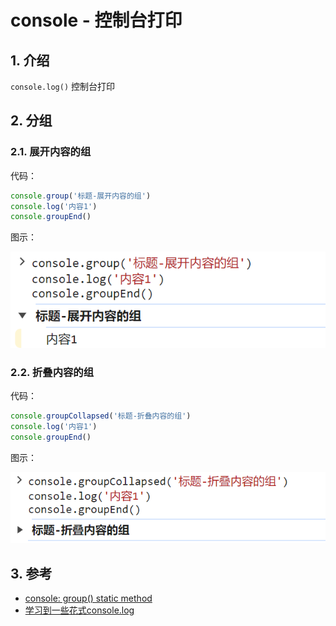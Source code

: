 <!--#region
@author 吴钦飞
@email wuqinfei@qq.com
@create date 2024-08-15 10:14:17
@modify date 2024-12-25 15:47:48
@desc [description]
#endregion-->

# console - 控制台打印

## 1. 介绍

`console.log()` 控制台打印

## 2. 分组

### 2.1. 展开内容的组

代码：

```js
console.group('标题-展开内容的组')
console.log('内容1')
console.groupEnd()
```

图示：

![image-20240815101144750](images/image-20240815101144750.png)

### 2.2. 折叠内容的组

代码：

```js
console.groupCollapsed('标题-折叠内容的组')
console.log('内容1')
console.groupEnd()
```

图示：

![image-20240815101232176](images/image-20240815101232176.png)

## 3. 参考

* [console: group() static method](https://developer.mozilla.org/en-US/docs/Web/API/console/group_static)
* [学习到一些花式console.log](https://blog.csdn.net/m0_54241909/article/details/133778906)